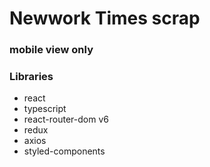 # Newwork Times scrap

### mobile view only

### Libraries

- react
- typescript
- react-router-dom v6
- redux
- axios
- styled-components
